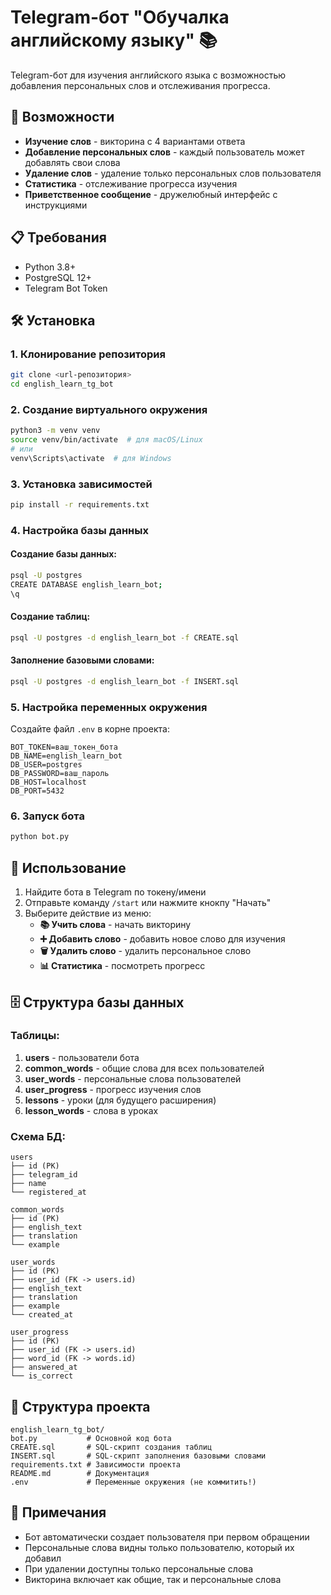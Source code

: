 # Telegram-бот "Обучалка английскому языку" 📚

Telegram-бот для изучения английского языка с возможностью добавления персональных слов и отслеживания прогресса.

## 🚀 Возможности

- **Изучение слов** - викторина с 4 вариантами ответа
- **Добавление персональных слов** - каждый пользователь может добавлять свои слова
- **Удаление слов** - удаление только персональных слов пользователя
- **Статистика** - отслеживание прогресса изучения
- **Приветственное сообщение** - дружелюбный интерфейс с инструкциями

## 📋 Требования

- Python 3.8+
- PostgreSQL 12+
- Telegram Bot Token

## 🛠 Установка

### 1. Клонирование репозитория

```bash
git clone <url-репозитория>
cd english_learn_tg_bot
```

### 2. Создание виртуального окружения

```bash
python3 -m venv venv
source venv/bin/activate  # для macOS/Linux
# или
venv\Scripts\activate  # для Windows
```

### 3. Установка зависимостей

```bash
pip install -r requirements.txt
```

### 4. Настройка базы данных

#### Создание базы данных:

```bash
psql -U postgres
CREATE DATABASE english_learn_bot;
\q
```

#### Создание таблиц:

```bash
psql -U postgres -d english_learn_bot -f CREATE.sql
```

#### Заполнение базовыми словами:

```bash
psql -U postgres -d english_learn_bot -f INSERT.sql
```

### 5. Настройка переменных окружения

Создайте файл `.env` в корне проекта:

```env
BOT_TOKEN=ваш_токен_бота
DB_NAME=english_learn_bot
DB_USER=postgres
DB_PASSWORD=ваш_пароль
DB_HOST=localhost
DB_PORT=5432
```

### 6. Запуск бота

```bash
python bot.py
```

## 📱 Использование

1. Найдите бота в Telegram по токену/имени
2. Отправьте команду `/start` или нажмите кнокпу "Начать"
3. Выберите действие из меню:
   - **📚 Учить слова** - начать викторину
   - **➕ Добавить слово** - добавить новое слово для изучения
   - **🗑 Удалить слово** - удалить персональное слово
   - **📊 Статистика** - посмотреть прогресс

## 🗄 Структура базы данных

### Таблицы:

1. **users** - пользователи бота
2. **common_words** - общие слова для всех пользователей
3. **user_words** - персональные слова пользователей
4. **user_progress** - прогресс изучения слов
5. **lessons** - уроки (для будущего расширения)
6. **lesson_words** - слова в уроках

### Схема БД:

```
users
├── id (PK)
├── telegram_id
├── name
└── registered_at

common_words
├── id (PK)
├── english_text
├── translation
└── example

user_words
├── id (PK)
├── user_id (FK -> users.id)
├── english_text
├── translation
├── example
└── created_at

user_progress
├── id (PK)
├── user_id (FK -> users.id)
├── word_id (FK -> words.id)
├── answered_at
└── is_correct
```

## 🔧 Структура проекта

```
english_learn_tg_bot/
bot.py           # Основной код бота
CREATE.sql       # SQL-скрипт создания таблиц
INSERT.sql       # SQL-скрипт заполнения базовыми словами
requirements.txt # Зависимости проекта
README.md        # Документация
.env             # Переменные окружения (не коммитить!)
```

## 📝 Примечания

- Бот автоматически создает пользователя при первом обращении
- Персональные слова видны только пользователю, который их добавил
- При удалении доступны только персональные слова
- Викторина включает как общие, так и персональные слова